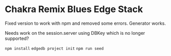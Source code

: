 # Chakra Remix Blues Edge Stack


Fixed version to work with npm and removed some errors.
Generator works.

Needs work on the session.server using DBKey which is no longer supported?


```npm install```
```edgedb project init```
```npm run seed```


